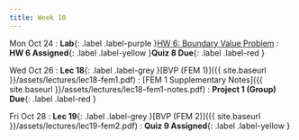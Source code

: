 ```yaml
---
title: Week 10
---
```


Mon Oct 24
: **Lab**{: .label .label-purple }[HW 6: Boundary Value Problem](https://classroom.github.com/a/xF5ZQZ6O)
: **HW 6 Assigned**{: .label .label-yellow }**Quiz 8 Due**{: .label .label-red }

Wed Oct 26
: **Lec 18**{: .label .label-grey }[BVP (FEM 1)]({{ site.baseurl }}/assets/lectures/lec18-fem1.pdf)
    : [FEM 1 Supplementary Notes]({{ site.baseurl }}/assets/lectures/lec18-fem1-notes.pdf) 
: **Project 1 (Group) Due**{: .label .label-red }

Fri Oct 28
: **Lec 19**{: .label .label-grey }[BVP (FEM 2)]({{ site.baseurl }}/assets/lectures/lec19-fem2.pdf)
: **Quiz 9 Assigned**{: .label .label-yellow }
